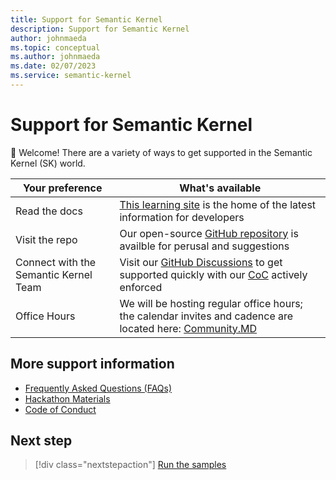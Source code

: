 ```yaml
---
title: Support for Semantic Kernel
description: Support for Semantic Kernel
author: johnmaeda
ms.topic: conceptual
ms.author: johnmaeda
ms.date: 02/07/2023
ms.service: semantic-kernel 
---
```

# Support for Semantic Kernel


👋 Welcome! There are a variety of ways to get supported in the Semantic Kernel (SK) world. 

| Your preference | What's available |
|---|---|
| Read the docs | [This learning site](/semantic-kernel/overview) is the home of the latest information for developers |
| Visit the repo | Our open-source [GitHub repository](https://github.com/microsoft/semantic-kernel) is availble for perusal and suggestions |
| Connect with the Semantic Kernel Team | Visit our [GitHub Discussions](https://github.com/microsoft/semantic-kernel/discussions) to get supported quickly with our [CoC](/semantic-kernel/support/CodeofConduct) actively enforced | 
|  Office Hours | We will be hosting regular office hours; the calendar invites and cadence are located here: [Community.MD](https://github.com/microsoft/semantic-kernel/blob/main/COMMUNITY.md) |


## More support information

* [Frequently Asked Questions (FAQs)](/semantic-kernel/support/glossary)
* [Hackathon Materials](/semantic-kernel/support/hackathon-materials) 
* [Code of Conduct](/semantic-kernel/support/CodeofConduct)

## Next step

> [!div class="nextstepaction"]
> [Run the samples](../samples-and-solutions/index.md)
